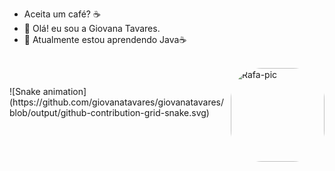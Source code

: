 - Aceita um café? ☕
- 👋 Olá! eu sou a Giovana Tavares.
- 🌱 Atualmente estou aprendendo Java☕


</div>
<div style="display: inline_block"><br>

  <img align="right" alt="Rafa-pic" height="150" style="border-radius:50px;" src="https://media.discordapp.net/attachments/639956127056134178/890373478988013628/Publicacoes_Instagram_1_1.png?width=676&height=676">
</div>
  
  ##
 
<div> 
 ![Snake animation](https://github.com/giovanatavares/giovanatavares/blob/output/github-contribution-grid-snake.svg)
</div>
